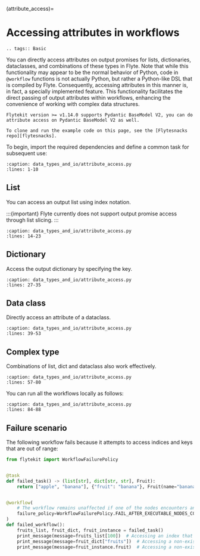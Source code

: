 (attribute_access)=

# Accessing attributes in workflows

```{eval-rst}
.. tags:: Basic
```

You can directly access attributes on output promises for lists, dictionaries, dataclasses, and combinations of these types in Flyte.
Note that while this functionality may appear to be the normal behavior of Python, code in `@workflow` functions is not actually Python, but rather a Python-like DSL that is compiled by Flyte.
Consequently, accessing attributes in this manner is, in fact, a specially implemented feature.
This functionality facilitates the direct passing of output attributes within workflows, enhancing the convenience of working with complex data structures.

```{important}
Flytekit version >= v1.14.0 supports Pydantic BaseModel V2, you can do attribute access on Pydantic BaseModel V2 as well.
```

```{note}
To clone and run the example code on this page, see the [Flytesnacks repo][flytesnacks].
```

To begin, import the required dependencies and define a common task for subsequent use:

```{literalinclude} /examples/data_types_and_io/data_types_and_io/attribute_access.py
:caption: data_types_and_io/attribute_access.py
:lines: 1-10
```

## List
You can access an output list using index notation.

:::{important}
Flyte currently does not support output promise access through list slicing.
:::

```{literalinclude} /examples/data_types_and_io/data_types_and_io/attribute_access.py
:caption: data_types_and_io/attribute_access.py
:lines: 14-23
```

## Dictionary
Access the output dictionary by specifying the key.

```{literalinclude} /examples/data_types_and_io/data_types_and_io/attribute_access.py
:caption: data_types_and_io/attribute_access.py
:lines: 27-35
```

## Data class
Directly access an attribute of a dataclass.

```{literalinclude} /examples/data_types_and_io/data_types_and_io/attribute_access.py
:caption: data_types_and_io/attribute_access.py
:lines: 39-53
```

## Complex type
Combinations of list, dict and dataclass also work effectively.

```{literalinclude} /examples/data_types_and_io/data_types_and_io/attribute_access.py
:caption: data_types_and_io/attribute_access.py
:lines: 57-80
```

You can run all the workflows locally as follows:

```{literalinclude} /examples/data_types_and_io/data_types_and_io/attribute_access.py
:caption: data_types_and_io/attribute_access.py
:lines: 84-88
```

## Failure scenario
The following workflow fails because it attempts to access indices and keys that are out of range:

```python
from flytekit import WorkflowFailurePolicy


@task
def failed_task() -> (list[str], dict[str, str], Fruit):
    return ["apple", "banana"], {"fruit": "banana"}, Fruit(name="banana")


@workflow(
    # The workflow remains unaffected if one of the nodes encounters an error, as long as other executable nodes are still available
    failure_policy=WorkflowFailurePolicy.FAIL_AFTER_EXECUTABLE_NODES_COMPLETE
)
def failed_workflow():
    fruits_list, fruit_dict, fruit_instance = failed_task()
    print_message(message=fruits_list[100])  # Accessing an index that doesn't exist
    print_message(message=fruit_dict["fruits"])  # Accessing a non-existent key
    print_message(message=fruit_instance.fruit)  # Accessing a non-existent param
```

[flytesnacks]: https://github.com/flyteorg/flytesnacks/tree/master/examples/data_types_and_io/
